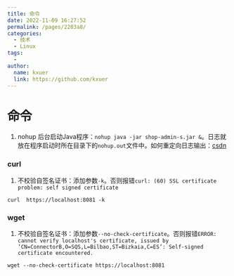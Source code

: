 ```yaml
---
title: 命令
date: 2022-11-09 16:27:52
permalink: /pages/2203a8/
categories:
  - 技术
  - Linux
tags:
  - 
author: 
  name: kxuer
  link: https://github.com/kxuer
---
```

# 命令

1. nohup 后台启动Java程序：`nohup java -jar shop-admin-s.jar &`。日志就放在程序启动时所在目录下的`nohup.out`文件中。如何重定向日志输出：[csdn](https://blog.csdn.net/neusoft2016/article/details/115264591)

### curl

1. 不校验自签名证书：添加参数`-k`。否则报错`curl: (60) SSL certificate problem: self signed certificate`
```shell
curl  https://localhost:8081 -k
```

### wget

1. 不校验自签名证书：添加参数`--no-check-certificate`。否则报错`ERROR: cannot verify localhost's certificate, issued by ‘CN=ConnectorB,O=SQS,L=Bilbao,ST=Bizkaia,C=ES’: Self-signed certificate encountered.`
```shell
wget --no-check-certificate https://localhost:8081
```

